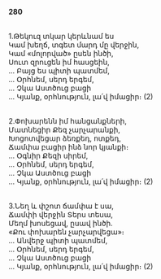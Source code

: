 **280**

\
1.Թեկուզ տկար կերևնամ ես\
Կամ խեղճ, տգետ մարդ մը վերջին,\
Կամ «մոլորված» ըսեն ինծի,\
Սուտ զրուցեն իմ հասցեին,\
 ... Բայց ես պիտի պատմեմ,\
 ... Օրհնեմ, սերդ երգեմ,\
 ... Չկա Աստծուց բացի\
 ... Կյանք, օրհնություն, լա՛վ իմացիր։ (2)

\
2.Փոխարենն իմ հանցանքների,\
Մատնեցիր Քեզ չարչարանքի,\
Խոցոտվեցար ձեռքեդ, ոտքեդ,\
Ճամփա բացիր ինձ նոր կյանքի։\
 ... Օգնիր Քեզի սիրեմ,\
 ... Օրհնեմ, սերդ երգեմ,\
 ... Չկա Աստծուց բացի\
 ... Կյանք, օրհնություն, լա՛վ իմացիր։ (2)

\
3.Նեղ և փշոտ ճամփա է սա,\
Ճամփի վերջին Տերս տեսա,\
Մեղմ խոսեցավ, ըսավ ինծի.\
«Քու փոխարեն չարչարվեցա»։\
 ... Անվերջ պիտի պատմեմ,\
 ... Օրհնեմ, սերդ երգեմ,\
 ... Չկա Աստծուց բացի\
 ... Կյանք, օրհնություն, լա՛վ իմացիր։ (2)
